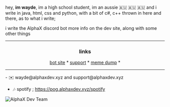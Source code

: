 hey, **im wayde**, im a high school student, im an aussie 🇦🇺 🇦🇺 🇦🇺 and i write in java, html, css and python, with a bit of c#, c++ thrown in here and there, as to what i write;

i write the AlphaX discord bot more info on the dev site, along with some other things

<hr>

<h3 align="center">links</h3>
<p align="center">
  <a href="https://bot.alphaxdev.xyz/">bot site</a> *
  <a href="https://bot.alphaxdev.xyz/support">support</a> *
  <a href="https://pog.alphaxdev.xyz/things">meme dump</a> *
</p>

<hr>
- ✉️ wayde@alphaxdev.xyz and support@alphaxdev.xyz

- 🎶 spotify ; https://pog.alphaxdev.xyz/spotify

![AlphaX Dev Team](https://i.imgur.com/I8PZx6C.png)
